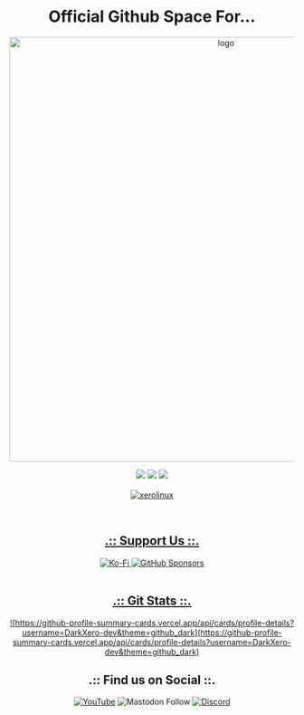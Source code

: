 <h1 align="center">Official Github Space For...</h1>

<p align="center">
    <img width="750" src="https://i.imgur.com/9rFDH3a.png" alt="logo">
</p>

<div align="center">

  <a href="https://www.linux.org" target="_blank"><img src="https://img.shields.io/badge/OS-Linux-e06c75?style=for-the-badge&logo=linux" /></a>
	<a href="https://archlinux.org" target="_blank"><img src="https://img.shields.io/badge/DISTRO-Arch-56b6c2?style=for-the-badge&logo=arch-linux" /></a>
	<a href="https://kde.org" target="_blank"><img src="https://img.shields.io/badge/DE-KDE%20Plasma-blue?style=for-the-badge&logo=KDE" /></a><br /> <br />
	<a href="https://github.com/antonkomarev/github-profile-views-counter" target="blank"><img src="https://komarev.com/ghpvc/?username=xerolinux&label=Page%20views&color=774DFF&style=for-the-badge" alt="xerolinux"/></p>
 	
</div><br />

<div align="center">

## .:: Support Us ::. <br />

![Ko-Fi](https://img.shields.io/badge/Ko--fi-F16061?style=for-the-badge&&label=XeroLinux@Ko-Fi&logo=ko-fi&logoColor=white)
 ![GitHub Sponsors](https://img.shields.io/github/sponsors/XeroLinux?style=for-the-badge&logo=Github%20Sponsors&label=Github%20Sponsors)
<br /><br />

## .:: Git Stats ::. <br />

![https://github-profile-summary-cards.vercel.app/api/cards/profile-details?username=DarkXero-dev&theme=github_dark](https://github-profile-summary-cards.vercel.app/api/cards/profile-details?username=DarkXero-dev&theme=github_dark)
</div>

<div align="center">
	
## .:: Find us on Social ::. <br />

[![YouTube](https://img.shields.io/youtube/channel/subscribers/UC6OgAhBq7Ocb5g1bQfVSd0Q?color=ff0000&label=Youtube&logo=youtube&style=social)](https://youtube.com/@XeroLinux)
![Mastodon Follow](https://img.shields.io/mastodon/follow/110753070148975710?domain=https%3A%2F%2Ffosstodon.org&style=social&label=Fosstodon&color=774DFF)
[![Discord](https://img.shields.io/discord/783658529478803466?color=6699ff&label=Discord&logo=discord&style=social)](https://discord.gg/Xg6T78ahtK)
	
</div>
